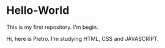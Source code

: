 # Hello-World
This is my first repository. I'm begin.

Hi, here is Pietro. I'm studying HTML, CSS and JAVASCRIPT.
